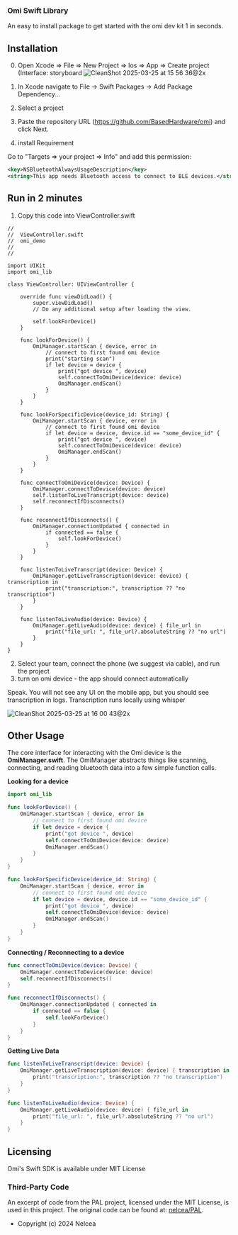 ### Omi Swift Library
An easy to install package to get started with the omi dev kit 1 in seconds.


## Installation
0. Open Xcode => File => New Project => Ios => App => Create project (Interface: storyboard
![CleanShot 2025-03-25 at 15 56 36@2x](https://github.com/user-attachments/assets/7e59be15-48dc-4ff1-bcf1-235b8bab3990)

1. In Xcode navigate to File → Swift Packages → Add Package Dependency...
2. Select a project
3. Paste the repository URL (https://github.com/BasedHardware/omi) and click Next.
4. install Requirement

Go to "Targets => your project => Info"  and add this permission: 
```xml
<key>NSBluetoothAlwaysUsageDescription</key>
<string>This app needs Bluetooth access to connect to BLE devices.</string>
```
## Run in 2 minutes

1. Copy this code into ViewController.swift

``` 
//
//  ViewController.swift
//  omi_demo
//
//

import UIKit
import omi_lib

class ViewController: UIViewController {

    override func viewDidLoad() {
        super.viewDidLoad()
        // Do any additional setup after loading the view.
        
        self.lookForDevice()
    }
    
    func lookForDevice() {
        OmiManager.startScan { device, error in
            // connect to first found omi device
            print("starting scan")
            if let device = device {
                print("got device ", device)
                self.connectToOmiDevice(device: device)
                OmiManager.endScan()
            }
        }
    }

    func lookForSpecificDevice(device_id: String) {
        OmiManager.startScan { device, error in
            // connect to first found omi device
            if let device = device, device.id == "some_device_id" {
                print("got device ", device)
                self.connectToOmiDevice(device: device)
                OmiManager.endScan()
            }
        }
    }
    
    func connectToOmiDevice(device: Device) {
        OmiManager.connectToDevice(device: device)
        self.listenToLiveTranscript(device: device)
        self.reconnectIfDisconnects()
    }

    func reconnectIfDisconnects() {
        OmiManager.connectionUpdated { connected in
            if connected == false {
                self.lookForDevice()
            }
        }
    }
    
    func listenToLiveTranscript(device: Device) {
        OmiManager.getLiveTranscription(device: device) { transcription in
            print("transcription:", transcription ?? "no transcription")
        }
    }

    func listenToLiveAudio(device: Device) {
        OmiManager.getLiveAudio(device: device) { file_url in
            print("file_url: ", file_url?.absoluteString ?? "no url")
        }
    }
}

```
2. Select your team, connect the phone (we suggest via cable), and run the project
3. turn on omi device - the app should connect automatically

Speak. You will not see any UI on the mobile app, but you should see transcription in logs. Transcription runs locally using whisper

![CleanShot 2025-03-25 at 16 00 43@2x](https://github.com/user-attachments/assets/636b33ac-7ea7-4e1c-b490-8ec99b1feef8)

## Other Usage
The core interface for interacting with the Omi device is the **OmiManager.swift**. The OmiManager abstracts things like scanning, connecting, and reading bluetooth data into a few simple function calls.

**Looking for a device**
```swift
import omi_lib

func lookForDevice() {
    OmiManager.startScan { device, error in
        // connect to first found omi device
        if let device = device {
            print("got device ", device)
            self.connectToOmiDevice(device: device)
            OmiManager.endScan()
        }
    }
}

func lookForSpecificDevice(device_id: String) {
    OmiManager.startScan { device, error in
        // connect to first found omi device
        if let device = device, device.id == "some_device_id" {
            print("got device ", device)
            self.connectToOmiDevice(device: device)
            OmiManager.endScan()
        }
    }
}
```

**Connecting / Reconnecting to a device**
```swift
func connectToOmiDevice(device: Device) {
    OmiManager.connectToDevice(device: device)
    self.reconnectIfDisconnects()
}

func reconnectIfDisconnects() {
    OmiManager.connectionUpdated { connected in
        if connected == false {
            self.lookForDevice()
        }
    }
}
```

**Getting Live Data**
```swift
func listenToLiveTranscript(device: Device) {
    OmiManager.getLiveTranscription(device: device) { transcription in
        print("transcription:", transcription ?? "no transcription")
    }
}

func listenToLiveAudio(device: Device) {
    OmiManager.getLiveAudio(device: device) { file_url in
        print("file_url: ", file_url?.absoluteString ?? "no url")
    }
}
```

## Licensing

Omi's Swift SDK is available under MIT License

### Third-Party Code

An excerpt of code from the PAL project, licensed under the MIT License, is used in this project. The original code can be found at: [nelcea/PAL](https://github.com/nelcea/PAL).

- Copyright (c) 2024 Nelcea
